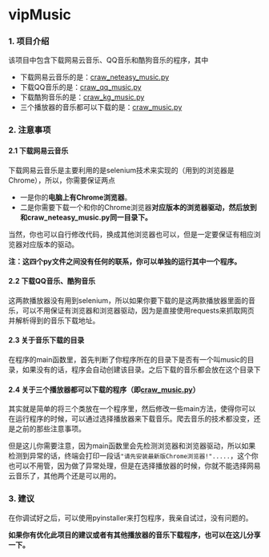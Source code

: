 # vipMusic
### 1. 项目介绍

该项目中包含下载网易云音乐、QQ音乐和酷狗音乐的程序，其中

- 下载网易云音乐的是：[craw_neteasy_music.py](./craw_neteasy_music.py)
- 下载QQ音乐的是：[craw_qq_music.py](./craw_qq_music.py)
- 下载酷狗音乐的是：[craw_kg_music.py](./craw_kg_music.py)
- 三个播放器的音乐都可以下载的是：[craw_music.py](./craw_music.py)



### 2. 注意事项

#### 2.1 下载网易云音乐

下载网易云音乐是主要利用的是selenium技术来实现的（用到的浏览器是Chrome），所以，你需要保证两点

- 一是你的**电脑上有Chrome浏览器**。
- 二是你需要下载一个和你的Chrome浏览器**对应版本的浏览器驱动，然后放到和craw_neteasy_music.py同一目录下。**

当然，你也可以自行修改代码，换成其他浏览器也可以，但是一定要保证有相应浏览器对应版本的驱动。

**注：这四个py文件之间没有任何的联系，你可以单独的运行其中一个程序。**



#### 2.2 下载QQ音乐、酷狗音乐

这两款播放器没有用到selenium，所以如果你要下载的是这两款播放器里面的音乐，可以不用保证有浏览器和浏览器驱动，因为是直接使用requests来抓取网页并解析得到的音乐下载地址。



#### 2.3 关于音乐下载的目录

在程序的main函数里，首先判断了你程序所在的目录下是否有一个叫music的目录，如果没有的话，程序会自动创建该目录。之后下载的音乐都会放在这个目录下



#### 2.4 关于三个播放器都可以下载的程序（即[craw_music.py](./craw_music.py)）

其实就是简单的将三个类放在一个程序里，然后修改一些main方法，使得你可以在运行程序的时候，可以通过选择播放器来下载音乐。爬去音乐的技术都没变，还是之前的那些注意事项。

但是这儿你需要注意，因为main函数里会先检测浏览器和浏览器驱动，所以如果检测到异常的话，终端会打印一段话`"请先安装最新版Chrome浏览器!".....`，这个你也可以不用管，因为做了异常处理，但是在选择播放器的时候，你就不能选择网易云音乐了，其他两个还是可以用的。



### 3. 建议

在你调试好之后，可以使用pyinstaller来打包程序，我亲自试过，没有问题的。

**如果你有优化此项目的建议或者有其他播放器的音乐下载程序，也可以在这儿分享一下。**

































